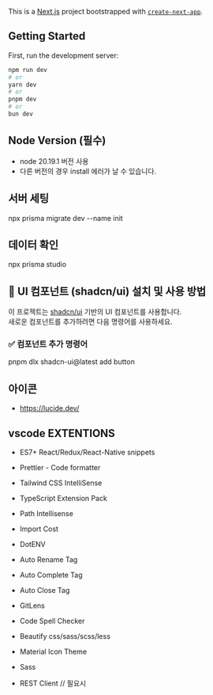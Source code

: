 This is a [Next.js](https://nextjs.org) project bootstrapped with [`create-next-app`](https://nextjs.org/docs/app/api-reference/cli/create-next-app).

## Getting Started

First, run the development server:

```bash
npm run dev
# or
yarn dev
# or
pnpm dev
# or
bun dev

```

## Node Version (필수)

- node 20.19.1 버전 사용
- 다른 버전의 경우 install 에러가 날 수 있습니다.

## 서버 세팅

npx prisma migrate dev --name init

## 데이터 확인

npx prisma studio

## 🧩 UI 컴포넌트 (shadcn/ui) 설치 및 사용 방법

이 프로젝트는 [shadcn/ui](https://ui.shadcn.com/) 기반의 UI 컴포넌트를 사용합니다.  
새로운 컴포넌트를 추가하려면 다음 명령어를 사용하세요.

### ✅ 컴포넌트 추가 명령어

pnpm dlx shadcn-ui@latest add button

## 아이콘

- https://lucide.dev/

## vscode EXTENTIONS

- ES7+ React/Redux/React-Native snippets
- Prettier - Code formatter
- Tailwind CSS IntelliSense
- TypeScript Extension Pack
- Path Intellisense
- Import Cost
- DotENV

- Auto Rename Tag
- Auto Complete Tag
- Auto Close Tag
- GitLens
- Code Spell Checker

- Beautify css/sass/scss/less
- Material Icon Theme
- Sass

- REST Client // 필요시
